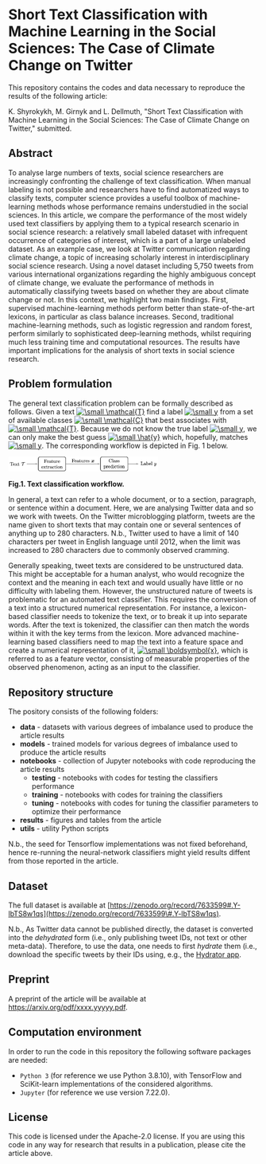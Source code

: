 # Short Text Classification with Machine Learning in the Social Sciences: The Case of Climate Change on Twitter
This repository contains the codes and data necessary to reproduce the results of the following article:

K. Shyrokykh, M. Girnyk and L. Dellmuth, "Short Text Classification with Machine Learning in the Social Sciences: The Case of Climate Change on Twitter," submitted.

## Abstract
To analyse large numbers of texts, social science researchers are increasingly confronting the challenge of text classification. 
When manual labeling is not possible and researchers have to find automatized ways to classify texts, computer science provides a useful toolbox 
of machine-learning methods whose performance remains understudied in the social sciences. In this article, we compare the performance of the most 
widely used text classifiers by applying them to a typical research scenario in social science research: a relatively small labeled dataset with 
infrequent occurrence of categories of interest, which is a part of a large unlabeled dataset. As an example case, we look at Twitter communication 
regarding climate change, a topic of increasing scholarly interest in interdisciplinary social science research. Using a novel dataset including 
5,750 tweets from various international organizations regarding the highly ambiguous concept of climate change, we evaluate the performance of 
methods in automatically classifying tweets based on whether they are about climate change or not. In this context, we highlight two main findings. 
First, supervised machine-learning methods perform better than state-of-the-art lexicons, in particular as class balance increases. Second, traditional 
machine-learning methods, such as logistic regression and random forest, perform similarly to sophisticated deep-learning methods, whilst requiring much 
less training time and computational resources. The results have important implications for the analysis of short texts in social science research.

## Problem formulation
The general text classification problem can be formally described as follows. Given a text 
<a href="https://www.codecogs.com/eqnedit.php?latex=\dpi{100}&space;\small&space;\mathcal{T}" target="_blank"><img src="https://latex.codecogs.com/svg.latex?\dpi{100}&space;\small&space;\mathcal{T}" title="\small \mathcal{T}" /></a> 
find a label 
<a href="https://www.codecogs.com/eqnedit.php?latex=\dpi{100}&space;\small&space;y" target="_blank"><img src="https://latex.codecogs.com/svg.latex?\dpi{100}&space;\small&space;y" title="\small y" /></a> 
from a set of available 
classes 
<a href="https://www.codecogs.com/eqnedit.php?latex=\dpi{100}&space;\small&space;\mathcal{C}" target="_blank"><img src="https://latex.codecogs.com/svg.latex?\dpi{100}&space;\small&space;\mathcal{C}" title="\small \mathcal{C}" /></a> 
that best associates with 
<a href="https://www.codecogs.com/eqnedit.php?latex=\dpi{100}&space;\small&space;\mathcal{T}" target="_blank"><img src="https://latex.codecogs.com/svg.latex?\dpi{100}&space;\small&space;\mathcal{T}" title="\small \mathcal{T}" /></a>. 
Because we do not know the true label 
<a href="https://www.codecogs.com/eqnedit.php?latex=\dpi{100}&space;\small&space;y" target="_blank"><img src="https://latex.codecogs.com/svg.latex?\dpi{100}&space;\small&space;y" title="\small y" /></a>, 
we can only make the best guess 
<a href="https://www.codecogs.com/eqnedit.php?latex=\dpi{100}&space;\small&space;\hat{y}" target="_blank"><img src="https://latex.codecogs.com/svg.latex?\dpi{100}&space;\small&space;\hat{y}" title="\small \hat{y}" /></a>
which, hopefully, matches 
<a href="https://www.codecogs.com/eqnedit.php?latex=\dpi{100}&space;\small&space;y" target="_blank"><img src="https://latex.codecogs.com/svg.latex?\dpi{100}&space;\small&space;y" title="\small y" /></a>. 
The corresponding workflow is depicted in Fig. 1 below.

<img src=SI1_Fig.png  width="60%" height="30%">

 **Fig.1. Text classification workflow.**

In general, a text can refer to a whole document, or to a section, paragraph, or sentence within a document. Here, we are analysing 
Twitter data and so we work with tweets. On the Twitter microblogging platform, tweets are the name given to short texts that may contain one or 
several sentences of anything up to 280 characters. N.b., Twitter used to have a limit of 140 characters per tweet in English language until 2012, 
when the limit was increased to 280 characters due to commonly observed cramming. 

Generally speaking, tweet texts are considered to be unstructured data. This might be acceptable for a human analyst, who would recognize the context and the meaning 
in each text and would usually have little or no difficulty with labeling them. However, the unstructured nature of tweets is problematic for 
an automated text classifier. This requires the conversion of a text into a structured numerical representation. For instance, a lexicon-based classifier 
needs to tokenize  the text, or to break it up into separate words. After the text is tokenized, the classifier can then match the words within it 
with the key terms from the lexicon. More advanced machine-learning based classifiers need to map the text into a feature space and create a numerical 
representation of it, 
<a href="https://www.codecogs.com/eqnedit.php?latex=\dpi{100}&space;\small&space;\boldsymbol{x}" target="_blank"><img src="https://latex.codecogs.com/svg.latex?\dpi{100}&space;\small&space;\boldsymbol{x}" title="\small \boldsymbol{x}" /></a>, 
which is referred to as a feature vector, consisting of measurable properties of the observed phenomenon, acting as an input  to the classifier.

## Repository structure
The pository consists of the following folders:
- **data** - datasets with various degrees of imbalance used to produce the article results
- **models** - trained models for various degrees of imbalance used to produce the article results
- **notebooks** - collection of Jupyter notebooks with code reproducing the article results
  * **testing** - notebooks with codes for testing the classifiers performance
  * **training** - notebooks with codes for training the classifiers
  * **tuning** - notebooks with codes for tuning the classifier parameters to optimize their performance
- **results** - figures and tables from the article
- **utils** - utility Python scripts

N.b., the seed for Tensorflow implementations was not fixed beforehand, hence re-running the neural-network classifiers might yield results diffent from those reported in the article.

## Dataset
The full dataset is available at [https://zenodo.org/record/7633599#.Y-lbTS8w1qs](https://zenodo.org/record/7633599\#.Y-lbTS8w1qs).

N.b., As Twitter data cannot be published directly, the dataset is converted into the <em>dehydrated</em> form (i.e., only publishing tweet IDs, 
not text or other meta-data). Therefore, to use the data, one needs to first <em>hydrate</em> them (i.e., download the specific tweets by their IDs 
using, e.g., the [Hydrator app](https://github.com/DocNow/hydrator/releases). 

## Preprint
A preprint of the article will be available at https://arxiv.org/pdf/xxxx.yyyyy.pdf.

## Computation environment
In order to run the code in this repository the following software packages are needed:
* `Python 3` (for reference we use Python 3.8.10), with TensorFlow and SciKit-learn implementations of the considered algorithms.
* `Jupyter` (for reference we use version 7.22.0).

## License
This code is licensed under the Apache-2.0 license. If you are using this code in any way for research that results in a publication, please cite the article above.
